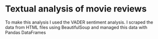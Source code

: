# Textual analysis of movie reviews
To make this analysis I used the VADER sentiment analysis. I scraped the data from HTML files using BeautifulSoup and managed this data with Pandas DataFrames
